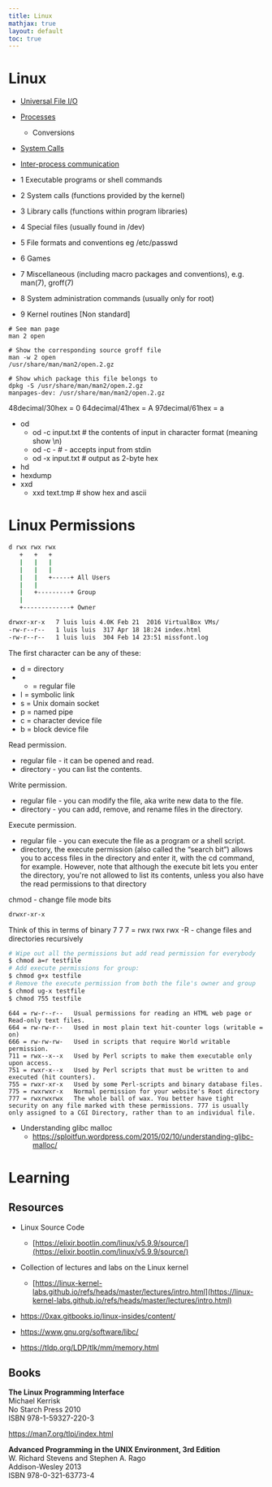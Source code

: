 ```yaml
---
title: Linux
mathjax: true
layout: default
toc: true
---
```




# Linux


* [Universal File I/O](UniversalFileIO.html)
* [Processes](Processes.html)
    * Conversions
* [System Calls](SystemCall.html)
* [Inter-process communication](IPC.html)



* 1   Executable programs or shell commands
* 2   System calls (functions provided by the kernel)
* 3   Library calls (functions within program libraries)
* 4   Special files (usually found in /dev)
* 5   File formats and conventions eg /etc/passwd
* 6   Games
* 7   Miscellaneous  (including  macro  packages  and  conventions), e.g. man(7), groff(7)
* 8   System administration commands (usually only for root)
* 9   Kernel routines [Non standard]

```
# See man page
man 2 open

# Show the corresponding source groff file
man -w 2 open   
/usr/share/man/man2/open.2.gz

# Show which package this file belongs to
dpkg -S /usr/share/man/man2/open.2.gz
manpages-dev: /usr/share/man/man2/open.2.gz

```

48decimal/30hex = 0
64decimal/41hex = A
97decimal/61hex = a



* od
  * od -c input.txt  # the contents of input in character format (meaning show \n)
  * od -c -          # - accepts input from stdin
  * od -x input.txt  # output as 2-byte hex
* hd
* hexdump 
* xxd 
  * xxd text.tmp     # show hex and ascii



# Linux Permissions


```bash
d rwx rwx rwx
   +   +   +
   |   |   |
   |   |   |
   |   |   +-----+ All Users
   |   |
   |   +---------+ Group
   |
   +-------------+ Owner
```


```bash
drwxr-xr-x   7 luis luis 4.0K Feb 21  2016 VirtualBox VMs/
-rw-r--r--   1 luis luis  317 Apr 18 18:24 index.html
-rw-r--r--   1 luis luis  304 Feb 14 23:51 missfont.log
```
The first character can be any of these:
* d = directory
* - = regular file
* l = symbolic link
* s = Unix domain socket
* p = named pipe
* c = character device file
* b = block device file

Read permission.
* regular file - it can be opened and read.
* directory - you can list the contents.

Write permission.
* regular file - you can modify the file, aka write new data to the file.
* directory - you can add, remove, and rename files in the directory.

Execute permission.
* regular file - you can execute the file as a program or a shell script.
* directory, the execute permission (also called the “search bit”) allows you to access files in the directory and enter it, with the cd command, for example. However, note that although the execute bit lets you enter the directory, you're not allowed to list its contents, unless you also have the read permissions to that directory

chmod - change file mode bits


```bash
drwxr-xr-x
```
Think of this in terms of binary 7 7 7 = rwx rwx rwx
-R - change files and directories recursively

```bash
# Wipe out all the permissions but add read permission for everybody
$ chmod a=r testfile 
# Add execute permissions for group:
$ chmod g+x testfile 
# Remove the execute permission from both the file's owner and group
$ chmod ug-x testfile 
$ chmod 755 testfile
```

```
644 = rw-r--r--   Usual permissions for reading an HTML web page or Read-only text files.
664 = rw-rw-r--   Used in most plain text hit-counter logs (writable = on)
666 = rw-rw-rw-   Used in scripts that require World writable permission.
711 = rwx--x--x   Used by Perl scripts to make them executable only upon access.
751 = rwxr-x--x   Used by Perl scripts that must be written to and executed (hit counters).
755 = rwxr-xr-x   Used by some Perl-scripts and binary database files.
775 = rwxrwxr-x   Normal permission for your website's Root directory
777 = rwxrwxrwx   The whole ball of wax. You better have tight security on any file marked with these permissions. 777 is usually only assigned to a CGI Directory, rather than to an individual file.
```



* Understanding glibc malloc
  * https://sploitfun.wordpress.com/2015/02/10/understanding-glibc-malloc/


# Learning


## Resources

* Linux Source Code
  * [https://elixir.bootlin.com/linux/v5.9.9/source/](https://elixir.bootlin.com/linux/v5.9.9/source/)
* Collection of lectures and labs  on the Linux kernel
  * [https://linux-kernel-labs.github.io/refs/heads/master/lectures/intro.html](https://linux-kernel-labs.github.io/refs/heads/master/lectures/intro.html)

* https://0xax.gitbooks.io/linux-insides/content/

* https://www.gnu.org/software/libc/

* https://tldp.org/LDP/tlk/mm/memory.html


## Books

**The Linux Programming Interface** \
Michael Kerrisk \
No Starch Press 2010 \
ISBN 978-1-59327-220-3

https://man7.org/tlpi/index.html

**Advanced Programming in the UNIX Environment, 3rd Edition**  \
W. Richard Stevens and Stephen A. Rago \
Addison-Wesley 2013 \
ISBN 978-0-321-63773-4 



